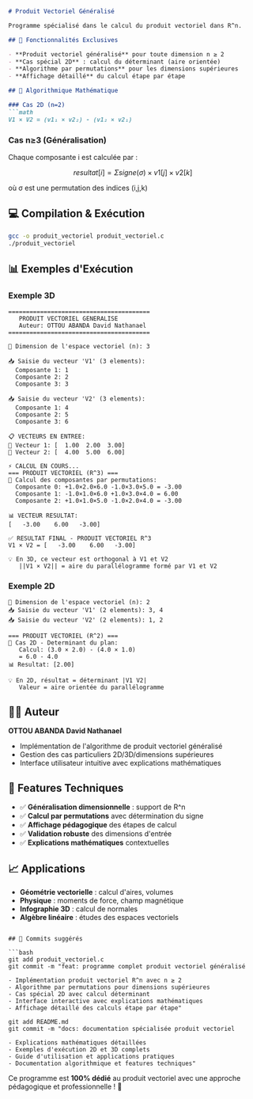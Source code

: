 ```markdown
# Produit Vectoriel Généralisé

Programme spécialisé dans le calcul du produit vectoriel dans R^n.

## 🎯 Fonctionnalités Exclusives

- **Produit vectoriel généralisé** pour toute dimension n ≥ 2
- **Cas spécial 2D** : calcul du déterminant (aire orientée)
- **Algorithme par permutations** pour les dimensions supérieures
- **Affichage détaillé** du calcul étape par étape

## 🧮 Algorithmique Mathématique

### Cas 2D (n=2)
```math
V1 × V2 = (v1₁ × v2₂) - (v1₂ × v2₁)
```

### Cas n≥3 (Généralisation)
Chaque composante i est calculée par :
```math
resultat[i] = Σ signe(σ) × v1[j] × v2[k]
```
où σ est une permutation des indices (i,j,k)

## 💻 Compilation & Exécution

```bash
gcc -o produit_vectoriel produit_vectoriel.c
./produit_vectoriel
```

## 📊 Exemples d'Exécution

### Exemple 3D
```
========================================
   PRODUIT VECTORIEL GENERALISE
   Auteur: OTTOU ABANDA David Nathanael
========================================

🎯 Dimension de l'espace vectoriel (n): 3

📥 Saisie du vecteur 'V1' (3 elements):
  Composante 1: 1
  Composante 2: 2
  Composante 3: 3

📥 Saisie du vecteur 'V2' (3 elements):
  Composante 1: 4
  Composante 2: 5
  Composante 3: 6

📋 VECTEURS EN ENTREE:
🔹 Vecteur 1: [  1.00  2.00  3.00]
🔹 Vecteur 2: [  4.00  5.00  6.00]

⚡ CALCUL EN COURS...
=== PRODUIT VECTORIEL (R^3) ===
🔧 Calcul des composantes par permutations:
  Composante 0: +1.0×2.0×6.0 -1.0×3.0×5.0 = -3.00
  Composante 1: -1.0×1.0×6.0 +1.0×3.0×4.0 = 6.00
  Composante 2: +1.0×1.0×5.0 -1.0×2.0×4.0 = -3.00

📊 VECTEUR RESULTAT:
[   -3.00    6.00   -3.00]

✅ RESULTAT FINAL - PRODUIT VECTORIEL R^3
V1 × V2 = [   -3.00    6.00   -3.00]

💡 En 3D, ce vecteur est orthogonal à V1 et V2
   ||V1 × V2|| = aire du parallélogramme formé par V1 et V2
```

### Exemple 2D
```
🎯 Dimension de l'espace vectoriel (n): 2
📥 Saisie du vecteur 'V1' (2 elements): 3, 4
📥 Saisie du vecteur 'V2' (2 elements): 1, 2

=== PRODUIT VECTORIEL (R^2) ===
🎯 Cas 2D - Determinant du plan:
   Calcul: (3.0 × 2.0) - (4.0 × 1.0)
   = 6.0 - 4.0
📊 Resultat: [2.00]

💡 En 2D, résultat = déterminant |V1 V2|
   Valeur = aire orientée du parallélogramme
```

## 👨‍💻 Auteur

**OTTOU ABANDA David Nathanael**  
- Implémentation de l'algorithme de produit vectoriel généralisé
- Gestion des cas particuliers 2D/3D/dimensions supérieures
- Interface utilisateur intuitive avec explications mathématiques

## 🚀 Features Techniques

- ✅ **Généralisation dimensionnelle** : support de R^n
- ✅ **Calcul par permutations** avec détermination du signe
- ✅ **Affichage pédagogique** des étapes de calcul
- ✅ **Validation robuste** des dimensions d'entrée
- ✅ **Explications mathématiques** contextuelles

## 📈 Applications

- **Géométrie vectorielle** : calcul d'aires, volumes
- **Physique** : moments de force, champ magnétique
- **Infographie 3D** : calcul de normales
- **Algèbre linéaire** : études des espaces vectoriels
```

## 🔧 Commits suggérés

```bash
git add produit_vectoriel.c
git commit -m "feat: programme complet produit vectoriel généralisé

- Implémentation produit vectoriel R^n avec n ≥ 2
- Algorithme par permutations pour dimensions supérieures
- Cas spécial 2D avec calcul déterminant
- Interface interactive avec explications mathématiques
- Affichage détaillé des calculs étape par étape"

git add README.md
git commit -m "docs: documentation spécialisée produit vectoriel

- Explications mathématiques détaillées
- Exemples d'exécution 2D et 3D complets
- Guide d'utilisation et applications pratiques
- Documentation algorithmique et features techniques"
```

Ce programme est **100% dédié** au produit vectoriel avec une approche pédagogique et professionnelle ! 🚀
